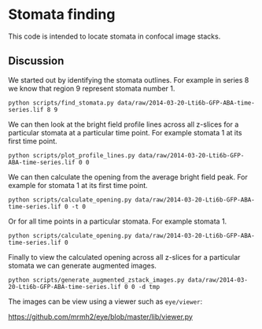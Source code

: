 # Stomata finding

This code is intended to locate stomata in confocal image stacks.

## Discussion

We started out by identifying the stomata outlines. For example in series 8 we
know that region 9 represent stomata number 1.

```
python scripts/find_stomata.py data/raw/2014-03-20-Lti6b-GFP-ABA-time-series.lif 8 9
```

We can then look at the bright field profile lines across all z-slices for a
particular stomata at a particular time point. For example stomata 1 at its
first time point.

```
python scripts/plot_profile_lines.py data/raw/2014-03-20-Lti6b-GFP-ABA-time-series.lif 0 0
```

We can then calculate the opening from the average bright field peak.
For example for stomata 1 at its first time point.

```
python scripts/calculate_opening.py data/raw/2014-03-20-Lti6b-GFP-ABA-time-series.lif 0 -t 0
```

Or for all time points in a particular stomata. For example stomata 1.

```
python scripts/calculate_opening.py data/raw/2014-03-20-Lti6b-GFP-ABA-time-series.lif 0
```

Finally to view the calculated opening across all z-slices for a particular
stomata we can generate augmented images.

```
python scripts/generate_augmented_zstack_images.py data/raw/2014-03-20-Lti6b-GFP-ABA-time-series.lif 0 0 -d tmp
```

The images can be view using a viewer such as ``eye/viewer``:

https://github.com/mrmh2/eye/blob/master/lib/viewer.py
